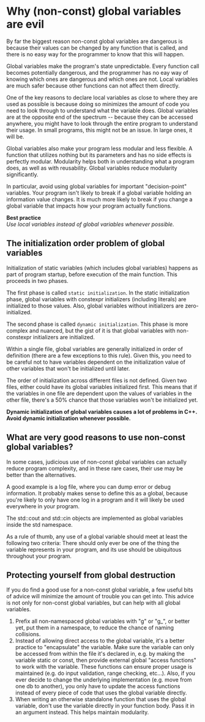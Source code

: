# Why (non-const) global variables are evil

By far the biggest reason non-const global variables are dangerous is because their values can be changed by any function that is called, and there is no easy way for the programmer to know that this will happen.

Global variables make the program's state unpredictable. Every function call becomes potentially dangerous, and the programmer has no eay way of knowing which ones are dangerous and which ones are not. Local variables are much safer because other functions can not affect them directly.

One of the key reasons to declare local variables as close to where they are used as possible is because doing so minimizes the amount of code you need to look through to understand what the variable does. Global variables are at the opposite end of the spectrum -- because they can be accessed anywhere,  you might have to look through the entire program to understand their usage. In small programs, this might not be an issue. In large ones, it will be.

Global variables also make your program less modular and less flexible. A function that utilizes nothing but its parameters and has no side effects is perfectly modular. Modularity helps both in understanding what a program does, as well as with reusability. Global variables reduce modularity significantly.

In particular, avoid using global variables for important "decision-point" variables. Your program isn't likely to break if a global variable holding an information value changes. It is much more likely to break if you change a global variable that impacts how your program actually functions.

**Best practice**<br/>
_Use local variables instead of global variables whenever possible._

## The initialization order problem of global variables

Initialization of static variables (which includes global variables) happens as part of program startup, before execution of the main function. This proceeds in two phases.

The first phase is called `static initialization`. In the static initialization phase, global variables with constexpr initializers (including literals) are initialized to those values. Also, global variables without initializers are zero-initialized.

The second phase is called `dynamic initialization`. This phase is more complex and nuanced, but the gist of it is that global variables with non-constexpr initializers are initialized.

Within a single file, global variables are generally initialized in order of definition (there are a few exceptions to this rule). Given this, you need to be careful not to have variables dependent on the initialization value of other variables that won't be initialized until later.

The order of initialization across different files is not defined. Given two files, either could have its global variables initialized first. This means that if the variables in one file are dependent upon the values of variables in the other file, there's a 50% chance that those variables won't be initialized yet.

**Dynamic initialization of global variables causes a lot of problems in C++. Avoid dynamic initialization whenever possible.**

## What are very good reasons to use non-const global variables?

In some cases, judicious use of non-const global variables can actually reduce program complexity, and in these rare cases, their use may be better than the alternatives.

A good example is a log file, where you can dump error or debug information. It probably makes sense to define this as a global, because you're likely to only have one log in a program and it will likely be used everywhere in your program.

The std::cout and std::cin objects are implemented as global variables inside the std namespace.

As a rule of thumb, any use of a global variable should meet at least the following two criteria: There should only ever be one of the thing the variable represents in your program, and its use should be ubiquitous throughout your program.

## Protecting yourself from global destruction

If you do find a good use for a non-const global variable, a few useful bits of advice will minimize the amount of trouble you can get into. This advice is not only for non-const global variables, but can help with all global variables.

1. Prefix all non-namespaced global variables with "g" or "g_", or better yet, put them in a namespace, to reduce the chance of naming collisions.
1. Instead of allowing direct access to the global variable, it's a better practice to "encapsulate" the variable. Make sure the variable can only be accessed from within the file it's declared in, e.g. by making the variable static or const, then provide external global "access functions" to work with the variable. These functions can ensure proper usage is maintained (e.g. do input validation, range checking, etc...). Also, if you ever decide to change the underlying implementation (e.g. move from one db to another), you only have to update the access functions instead of every piece of code that uses the global variable directly.
1. When writing an otherwise standalone function that uses the global variable, don't use the variable directly in your function body. Pass it in an argument instead. This helps maintain modularity.


